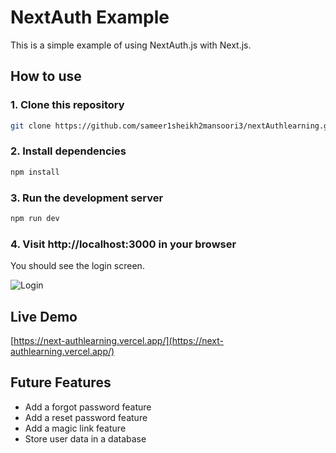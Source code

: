 # NextAuth Example

This is a simple example of using NextAuth.js with Next.js.

## How to use

### 1. Clone this repository

```bash
git clone https://github.com/sameer1sheikh2mansoori3/nextAuthlearning.git
```

### 2. Install dependencies

```bash
npm install
``` 

### 3. Run the development server

```bash
npm run dev
``` 

### 4. Visit http://localhost:3000 in your browser  

You should see the login screen.    

![Login](/login.png)

## Live Demo

[https://next-authlearning.vercel.app/](https://next-authlearning.vercel.app/)

<!-- ## Deploy to Vercel 

[![Deploy with Vercel](https://vercel.com/button)](https://vercel.com/new/git/external?repository-url=https://github.com/nextauthjs/next-auth-example) -->

## Future Features

* Add a forgot password feature
* Add a reset password feature
* Add a magic link feature
* Store user data in a database






